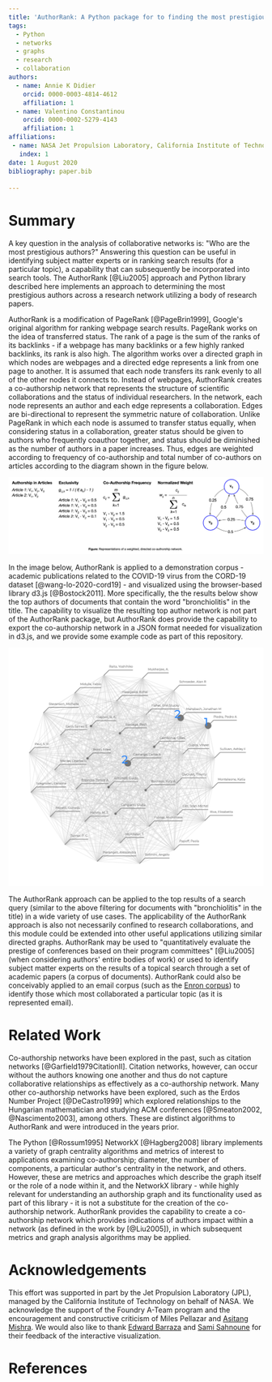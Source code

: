 ```yaml
---
title: 'AuthorRank: A Python package for to finding the most prestigious authors in a scientific collaboration network'
tags:
  - Python
  - networks
  - graphs
  - research
  - collaboration
authors:
  - name: Annie K Didier
    orcid: 0000-0003-4814-4612
    affiliation: 1
  - name: Valentino Constantinou
    orcid: 0000-0002-5279-4143
    affiliation: 1
affiliations:
 - name: NASA Jet Propulsion Laboratory, California Institute of Technology
   index: 1
date: 1 August 2020
bibliography: paper.bib

---
```


# Summary

A key question in the analysis of collaborative networks is: "Who are 
the most prestigious authors?" Answering this question can be useful 
in identifying subject matter experts or in ranking search results (for 
a particular topic), a capability that can subsequently be incorporated 
into search tools. The AuthorRank [@Liu2005] approach and Python library 
described here implements an approach to determining the most prestigious authors across a 
research network utilizing a body of research papers.

AuthorRank is a modification of PageRank [@PageBrin1999], Google's original algorithm 
for ranking webpage search results. PageRank works on the idea of 
transferred status. The rank of a page is the sum of the ranks of its 
backlinks - if a webpage has many backlinks or a few highly ranked 
backlinks, its rank is also high. The algorithm works over a directed 
graph in which nodes are webpages and a directed edge represents a 
link from one page to another. It is assumed that each node transfers 
its rank evenly to all of the other nodes it connects to. Instead of 
webpages, AuthorRank creates a co-authorship network that represents 
the structure of scientific collaborations and the status of individual 
researchers. In the network, each node represents an author and each 
edge represents a collaboration. Edges are bi-directional to represent 
the symmetric nature of collaboration. Unlike PageRank in which each 
node is assumed to transfer status equally, when considering status 
in a collaboration, greater status should be given to authors who 
frequently coauthor together, and status should be diminished as the 
number of authors in a paper increases. Thus, edges are weighted 
according to frequency of co-authorship and total number of co-authors 
on articles according to the diagram shown in the figure below. 

![AuthorRank graph construction and formulation.](../images/coauthorship_graph.png)

In the image below, AuthorRank is applied to a demonstration corpus - 
academic publications related to the COVID-19 virus 
from the CORD-19 dataset [@wang-lo-2020-cord19] - and visualized 
using the browser-based library d3.js [@Bostock2011]. More specifically, 
the the results below show the top authors of documents that contain 
the word "bronchiolitis" in the title. 
The  capability to visualize the resulting top author network 
is not part of the AuthorRank package, but AuthorRank does provide the 
capability to export the 
co-authorship network in a JSON format needed for visualization in d3.js, 
and we provide some example code as part of this repository.

![d3.js visualization of "bronchiolitis" documents in the CORD-19 dataset](../images/d3_cord.png)

The AuthorRank approach can be applied to the top results of a 
search query (similar to the above filtering for documents with "bronchiolitis" 
in the title) in a wide variety of use cases. 
The applicability of the AuthorRank approach is also not 
necessarily confined to research 
collaborations, and this module could be extended into other useful 
applications utilizing similar directed graphs. AuthorRank may be 
used to "quantitatively evaluate the prestige of conferences based on 
their program committees" [@Liu2005] (when considering authors' entire 
bodies of work) or used to identify subject matter experts on the 
results of a topical search through a set of academic papers (a corpus 
of documents). AuthorRank could also be conceivably applied to an email 
corpus (such as the [Enron corpus](https://www.cs.cmu.edu/~enron/)) to 
identify those which most collaborated 
a particular topic (as it is represented email).

# Related Work 

Co-authorship networks have been explored in the past, such as citation 
networks [@Garfield1979CitationII]. Citation networks, however, can occur without the authors 
knowing one another and thus do not capture collaborative relationships 
as effectively as a co-authorship network. Many other co-authorship 
networks have been explored, such as the Erdos Number Project [@DeCastro1999] which explored 
relationships to the Hungarian mathematician and studying ACM 
conferences [@Smeaton2002, @Nascimento2003], among others. These are distinct 
algorithms to AuthorRank and were introduced in the years prior. 

The Python [@Rossum1995] NetworkX [@Hagberg2008] library implements a variety of graph centrality 
algorithms and metrics of interest to applications examining co-authorship; 
diameter, the number of components, a particular author's centrality 
in the network, and others. However, these are metrics and approaches which 
describe the graph itself or the role of a node within it, and the NetworkX 
library - while highly relevant for understanding an authorship graph 
and its functionality used as part of this library - it is not a 
substitute for the creation of the co-authorship network. AuthorRank 
provides the capability to create a 
co-authorship network which provides indications of authors impact 
within a network (as defined in the work by [@Liu2005]), 
in which subsequent metrics and graph analysis algorithms may be applied. 

# Acknowledgements

This effort was supported in part by the Jet Propulsion Laboratory (JPL), 
managed by the California Institute of Technology on behalf of NASA.
We acknowledge the support of the Foundry A-Team program and the 
encouragement and constructive criticism of Miles Pellazar and [Asitang 
Mishra](https://github.com/asitang). We would also like to thank 
[Edward Barraza](https://github.com/edwardbarraza) and 
[Sami Sahnoune](https://github.com/samisahn) for their feedback 
of the interactive visualization. 

# References
